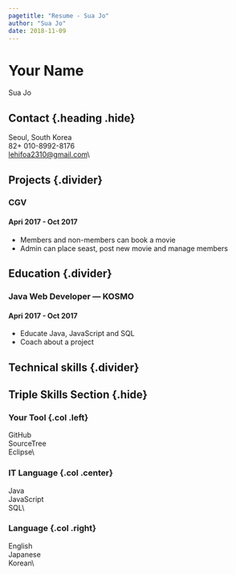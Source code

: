 ```yaml
---
pagetitle: "Resume - Sua Jo"
author: "Sua Jo"
date: 2018-11-09
---
```


# Your Name

Sua Jo

## Contact {.heading .hide}

Seoul, South Korea\
82+ 010-8992-8176\
lehifoa2310@gmail.com\



## Projects {.divider}

### CGV

#### Apri 2017 - Oct 2017

- Members and non-members can book a movie
- Admin can place seast, post new movie and manage members



## Education {.divider}

### Java Web Developer &mdash; KOSMO

#### Apri 2017 - Oct 2017

- Educate Java, JavaScript and SQL
- Coach about a project

## Technical skills {.divider}

## Triple Skills Section {.hide}

### Your Tool {.col .left}

GitHub\
SourceTree\
Eclipse\

### IT Language {.col .center}

Java\
JavaScript\
SQL\

### Language {.col .right}

English\
Japanese\
Korean\
